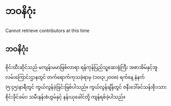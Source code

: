 # ဘဝနိဂုံး

Cannot retrieve contributors at this time

## ဘဝနိဂုံး

စိုင်းထီးဆိုင်သည် မကျန်းမမာဖြစ်လာရာ ရန်ကုန်ပြည်သူ့ဆေးရုံကြီး အစာအိမ်နှင့်အူလမ်းကြောင်းဌာနတွင် တက်ရောက်ကုသခဲ့ရာမှ \(၁၀၊၃၊၂၀၀၈\) ရက်နေ့ နံနက် \(၅:၄၅\)နာရီတွင် ကွယ်လွန်ခဲ့ခြင်းဖြစ်ပါသည်။ ကွယ်လွန်ချိန်တွင် ဇနီးဒေါ်ခင်သန်းစိုး၊သားစိုင်းခိုင်ခမ်း၊ သမီးနန်းစံဟွမ်နှင့် နန်းယုခေါင်တို့ ကျန်ရစ်ခဲ့ပါသည်။

